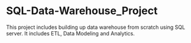 # SQL-Data-Warehouse_Project
This project includes building up data warehouse from scratch using SQL server. It includes ETL, Data Modeling and Analytics.
